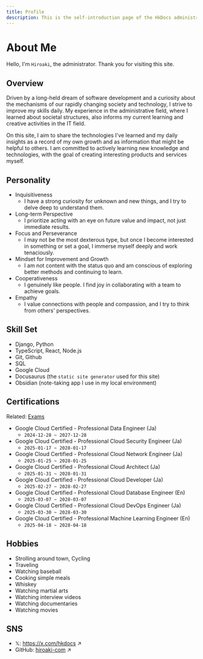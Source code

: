 ```yaml
---
title: Profile
description: This is the self-introduction page of the HkDocs administrator.
---
```


# About Me

Hello, I'm `Hiroaki`, the administrator. Thank you for visiting this site.

## Overview
Driven by a long-held dream of software development and a curiosity about the mechanisms of our rapidly changing society and technology, I strive to improve my skills daily.
My experience in the administrative field, where I learned about societal structures, also informs my current learning and creative activities in the IT field.

On this site, I aim to share the technologies I've learned and my daily insights as a record of my own growth and as information that might be helpful to others.
I am committed to actively learning new knowledge and technologies, with the goal of creating interesting products and services myself.

## Personality
* Inquisitiveness
    * I have a strong curiosity for unknown and new things, and I try to delve deep to understand them.
* Long-term Perspective
    * I prioritize acting with an eye on future value and impact, not just immediate results.
* Focus and Perseverance
    * I may not be the most dexterous type, but once I become interested in something or set a goal, I immerse myself deeply and work tenaciously.
* Mindset for Improvement and Growth
    * I am not content with the status quo and am conscious of exploring better methods and continuing to learn.
* Cooperativeness
    * I genuinely like people. I find joy in collaborating with a team to achieve goals.
* Empathy
    * I value connections with people and compassion, and I try to think from others' perspectives.

## Skill Set
- Django, Python
- TypeScript, React, Node.js
- Git, Github
- SQL
- Google Cloud
- Docusaurus (the `static site generator` used for this site)
- Obsidian (note-taking app I use in my local environment)

## Certifications
Related: [Exams](/docs/category/exams)
- Google Cloud Certified - Professional Data Engineer (Ja)
  - `2024-12-28 ~ 2027-12-28`
- Google Cloud Certified - Professional Cloud Security Engineer (Ja)
  - `2025-01-17 ~ 2028-01-17`
- Google Cloud Certified - Professional Cloud Network Engineer (Ja)
  - `2025-01-25 ~ 2028-01-25`
- Google Cloud Certified - Professional Cloud Architect (Ja)
  - `2025-01-31 ~ 2028-01-31`
- Google Cloud Certified - Professional Cloud Developer (Ja)
  - `2025-02-27 ~ 2028-02-27`
- Google Cloud Certified - Professional Cloud Database Engineer (En)
  - `2025-03-07 ~ 2028-03-07`
- Google Cloud Certified - Professional Cloud DevOps Engineer (Ja)
  - `2025-03-30 ~ 2028-03-30`
- Google Cloud Certified - Professional Machine Learning Engineer (En)
  - `2025-04-18 ~ 2028-04-18`

## Hobbies
- Strolling around town, Cycling
- Traveling
- Watching baseball
- Cooking simple meals
- Whiskey
- Watching martial arts
- Watching interview videos
- Watching documentaries
- Watching movies

## SNS
- 𝕏: https://x.com/hkdocs ↗
- GitHub: [hiroaki-com](https://github.com/hiroaki-com) ↗
